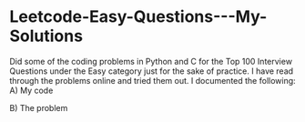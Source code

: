 # Leetcode-Easy-Questions---My-Solutions
Did some of the coding problems in Python and C for the Top 100 Interview Questions under the Easy category just for the sake of practice. I have read through the problems online and tried them out. I documented the following:
A) My code

B) The problem
